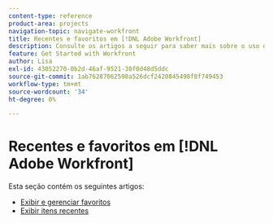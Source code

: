 ```yaml
---
content-type: reference
product-area: projects
navigation-topic: navigate-workfront
title: Recentes e favoritos em [!DNL Adobe Workfront]
description: Consulte os artigos a seguir para saber mais sobre o uso de favoritos e recentes no Workfront.
feature: Get Started with Workfront
author: Lisa
exl-id: 43052270-0b2d-46af-9521-30f0d48d5ddc
source-git-commit: 1ab76287062598a526dcf2420845498f8f749453
workflow-type: tm+mt
source-wordcount: '34'
ht-degree: 0%

---
```


# Recentes e favoritos em [!DNL Adobe Workfront]

Esta seção contém os seguintes artigos:

* [Exibir e gerenciar favoritos](../../../workfront-basics/navigate-workfront/recent-and-favorites/view-and-manage-favorites.md)
* [Exibir itens recentes](../../../workfront-basics/navigate-workfront/recent-and-favorites/view-recent-items.md)
